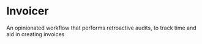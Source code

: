 Invoicer
========

An opinionated workflow that performs retroactive audits, to track time and aid in creating invoices
